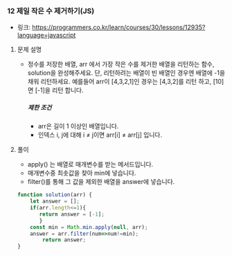 ### 12 제일 작은 수 제거하기(JS)

* 링크: https://programmers.co.kr/learn/courses/30/lessons/12935?language=javascript

1. 문제 설명

   * 정수를 저장한 배열, arr 에서 가장 작은 수를 제거한 배열을 리턴하는 함수, solution을 완성해주세요. 단, 리턴하려는 배열이 빈 배열인 경우엔 배열에 -1을 채워 리턴하세요. 예를들어 arr이 [4,3,2,1]인 경우는 [4,3,2]를 리턴 하고, [10]면 [-1]을 리턴 합니다.

     ##### 제한 조건

     - arr은 길이 1 이상인 배열입니다.
     - 인덱스 i, j에 대해 i ≠ j이면 arr[i] ≠ arr[j] 입니다.

2. 풀이

   * apply() 는 배열로 매개변수를 받는 메서드입니다.
   * 매개변수중 최솟값을 찾아 min에 넣습니다.
   * filter()를 통해 그 값을 제외한 배열을 answer에 넣습니다.
   
   ```js
   function solution(arr) {
       let answer = [];
       if(arr.length<=1){
          return answer = [-1];
          }
       const min = Math.min.apply(null, arr);
       answer = arr.filter(num=>num!=min);
           return answer;
   }
   ```
   
   

